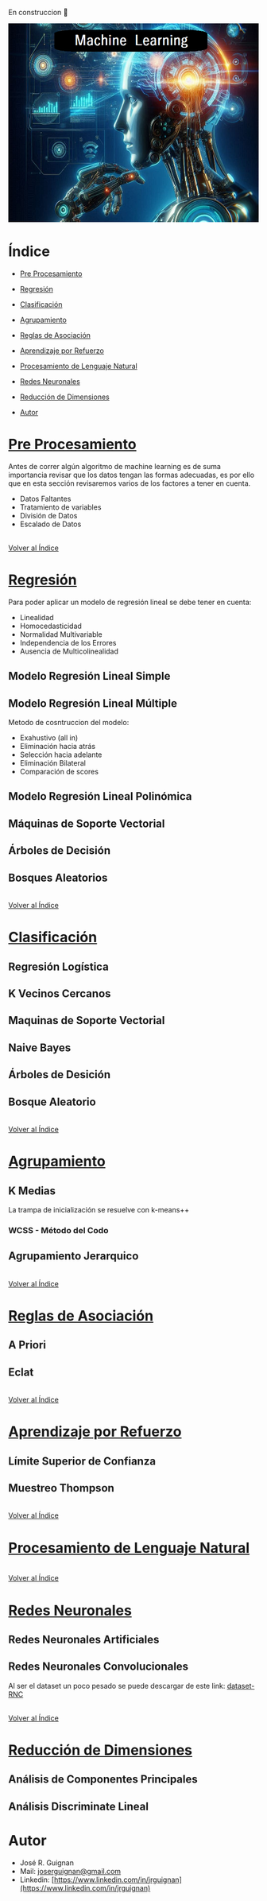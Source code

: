 En construccion 🚧
<p align="center">
<img src="images/banner.png"  height=400>
</p>

# Índice

* [Pre Procesamiento](#Pre-Procesamiento) 
* [Regresión](#Regresión) 
* [Clasificación](#Clasificación) 
* [Agrupamiento](#Agrupamiento) 
* [Reglas de Asociación](#Reglas-de-Asociación) 
* [Aprendizaje por Refuerzo](#Aprendizaje-por-Refuerzo) 
* [Procesamiento de Lenguaje Natural](#Procesamiento-de-Lenguaje-Natural) 
* [Redes Neuronales](#Redes-Neuronales) 
* [Reducción de Dimensiones](#Redes-Neuronales) 

* [Autor](#Autor)

# [Pre Procesamiento](https://github.com/jrguignan/Machine_Learning/tree/main/Pre_Procesamiento)

Antes de correr algún algoritmo de machine learning es de suma importancia revisar que los datos tengan las formas adecuadas, es por ello que en esta sección revisaremos varios de los factores a tener en cuenta.

- Datos Faltantes
- Tratamiento de variables
- División de Datos
- Escalado de Datos


<br>[Volver al Índice](#Índice)

# [Regresión](https://github.com/jrguignan/Machine_Learning/tree/main/Regresion)

Para poder aplicar un modelo de regresión lineal se debe tener en cuenta:
- Linealidad
- Homocedasticidad
- Normalidad Multivariable
- Independencia de los Errores
- Ausencia de Multicolinealidad


## Modelo Regresión Lineal Simple

## Modelo Regresión Lineal Múltiple

Metodo de cosntruccion del modelo:
- Exahustivo (all in)
- Eliminación hacia atrás
- Selección hacia adelante
- Eliminación Bilateral
- Comparación de scores

## Modelo Regresión Lineal Polinómica

## Máquinas de Soporte Vectorial

## Árboles de Decisión

## Bosques Aleatorios

<br>[Volver al Índice](#Índice)

# [Clasificación](https://github.com/jrguignan/Machine_Learning/tree/main/Clasificacion)

## Regresión Logística

## K Vecinos Cercanos

## Maquinas de Soporte Vectorial

## Naive Bayes

## Árboles de Desición

## Bosque Aleatorio

<br>[Volver al Índice](#Índice)

# [Agrupamiento](https://github.com/jrguignan/Machine_Learning/tree/main/Agrupamiento)

## K Medias

La trampa de inicialización se resuelve con k-means++

### WCSS - Método del Codo

## Agrupamiento Jerarquico

<br>[Volver al Índice](#Índice)

# [Reglas de Asociación](https://github.com/jrguignan/Machine_Learning/tree/main/Reglas_de_Asociacion)


## A Priori

## Eclat

<br>[Volver al Índice](#Índice)

# [Aprendizaje por Refuerzo](https://github.com/jrguignan/Machine_Learning/tree/main/Aprendizaje_por_Refuerzo)

## Límite Superior de Confianza

## Muestreo Thompson

<br>[Volver al Índice](#Índice)

# [Procesamiento de Lenguaje Natural](https://github.com/jrguignan/Machine_Learning/tree/main/Procesamiento_de_Lenguaje_Natural)


<br>[Volver al Índice](#Índice)

# [Redes Neuronales](https://github.com/jrguignan/Machine_Learning/tree/main/Redes_Neuronales)

## Redes Neuronales Artificiales

## Redes Neuronales Convolucionales

Al ser el dataset un poco pesado se puede descargar de este link:
[dataset-RNC](https://drive.google.com/file/d/1Kay-Ig6g2EyDBKPK0oK4UmGj8fCcifpb/view?usp=sharing)

<br>[Volver al Índice](#Índice)

# [Reducción de Dimensiones](https://github.com/jrguignan/Machine_Learning/tree/main/Reduccion_de_Dimension)

## Análisis de Componentes Principales

## Análisis Discriminate Lineal

# Autor

- José R. Guignan
- Mail: joserguignan@gmail.com
- Linkedin: [https://www.linkedin.com/in/jrguignan](https://www.linkedin.com/in/jrguignan)

